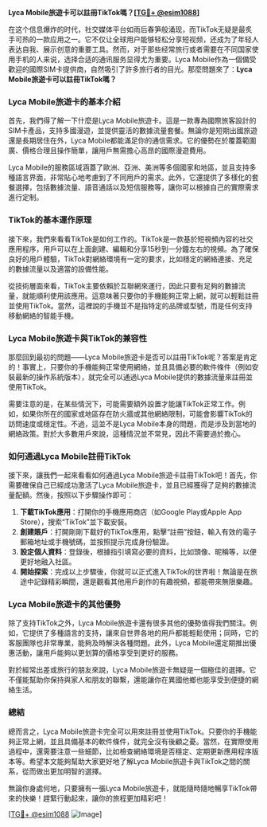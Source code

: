 **Lyca Mobile旅遊卡可以註冊TikTok嗎？[[TG💪+ @esim1088](https://t.me/s/esim1088)]**

在这个信息爆炸的时代，社交媒体平台如雨后春笋般涌现，而TikTok无疑是最炙手可热的一款应用之一。它不仅让全球用户能够轻松分享短视频，还成为了年轻人表达自我、展示创意的重要工具。然而，对于那些经常旅行或者需要在不同国家使用手机的人来说，选择合适的通讯服务显得尤为重要。Lyca Mobile作為一個備受歡迎的國際SIM卡提供商，自然吸引了許多旅行者的目光。那麼問題來了：**Lyca Mobile旅遊卡可以註冊TikTok嗎？**

### Lyca Mobile旅遊卡的基本介紹

首先，我們得了解一下什麼是Lyca Mobile旅遊卡。這是一款專為國際旅客設計的SIM卡產品，支持多國漫遊，並提供靈活的數據流量套餐。無論你是短期出國旅遊還是長期居住在外，Lyca Mobile都能滿足你的通信需求。它的優勢在於覆蓋範圍廣、價格合理且操作簡單，讓用戶無需擔心高昂的國際漫遊費用。

Lyca Mobile的服務區域涵蓋了歐洲、亞洲、美洲等多個國家和地區，並且支持多種語言界面，非常貼心地考慮到了不同用戶的需求。此外，它還提供了多樣化的套餐選擇，包括數據流量、語音通話以及短信服務等，讓你可以根據自己的實際需求進行定制。

### TikTok的基本運作原理

接下來，我們來看看TikTok是如何工作的。TikTok是一款基於短視頻內容的社交應用程序，用戶可以在上面創建、編輯和分享15秒到一分鐘左右的視頻。為了確保良好的用戶體驗，TikTok對網絡環境有一定的要求，比如穩定的網絡連接、充足的數據流量以及適當的設備性能。

從技術層面來看，TikTok主要依賴於互聯網來運行，因此只要有足夠的數據流量，就能順利使用該應用。這意味著只要你的手機能夠正常上網，就可以輕鬆註冊並使用TikTok。當然，這裡說的手機並不是指特定的品牌或型號，而是任何支持移動網絡的智能手機。

### Lyca Mobile旅遊卡與TikTok的兼容性

那麼回到最初的問題——Lyca Mobile旅遊卡是否可以註冊TikTok呢？答案是肯定的！事實上，只要你的手機能夠正常使用網絡，並且具備必要的軟件條件（例如安裝最新的操作系統版本），就完全可以通過Lyca Mobile提供的數據流量來註冊並使用TikTok。

需要注意的是，在某些情況下，可能需要額外設置才能讓TikTok正常工作。例如，如果你所在的國家或地區存在防火牆或其他網絡限制，可能會影響TikTok的訪問速度或穩定性。不過，這並不是Lyca Mobile本身的問題，而是涉及到當地的網絡政策。對於大多數用戶來說，這種情況並不常見，因此不需要過於擔心。

### 如何通過Lyca Mobile註冊TikTok

接下來，讓我們一起來看看如何通過Lyca Mobile旅遊卡註冊TikTok吧！首先，你需要確保自己已經成功激活了Lyca Mobile旅遊卡，並且已經獲得了足夠的數據流量配額。然後，按照以下步驟操作即可：

1. **下載TikTok應用**：打開你的手機應用商店（如Google Play或Apple App Store），搜索“TikTok”並下載安裝。
2. **創建賬戶**：打開剛剛下載好的TikTok應用，點擊“註冊”按鈕，輸入有效的電子郵箱地址或手機號碼，並按照提示完成身份驗證。
3. **設定個人資料**：登錄後，根據指引填寫必要的資料，比如頭像、昵稱等，以便更好地融入社區。
4. **開始探索**：完成以上步驟後，你就可以正式進入TikTok的世界啦！無論是在旅途中記錄精彩瞬間，還是觀看其他用戶創作的有趣視頻，都能帶來無限樂趣。

### Lyca Mobile旅遊卡的其他優勢

除了支持TikTok之外，Lyca Mobile旅遊卡還有很多其他的優勢值得我們關注。例如，它提供了多種語言的支持，讓來自世界各地的用戶都能輕鬆使用；同時，它的客服團隊也非常專業，能夠及時解決各種問題。此外，Lyca Mobile還定期推出優惠活動，讓用戶能夠以更划算的價格享受到更好的服務。

對於經常出差或旅行的朋友來說，Lyca Mobile旅遊卡無疑是一個極佳的選擇。它不僅能幫助你保持與家人和朋友的聯繫，還能讓你在異國他鄉也能享受到便捷的網絡生活。

### 總結

總而言之，Lyca Mobile旅遊卡完全可以用來註冊並使用TikTok。只要你的手機能夠正常上網，並且具備基本的軟件條件，就完全沒有後顧之憂。當然，在實際使用過程中，還需要注意一些細節，比如檢查網絡環境是否穩定、定期更新應用程序版本等。希望本文能夠幫助大家更好地了解Lyca Mobile旅遊卡與TikTok之間的關系，從而做出更加明智的選擇。

無論你身處何地，只要擁有一張Lyca Mobile旅遊卡，就能隨時隨地暢享TikTok帶來的快樂！趕緊行動起來，讓你的旅程更加精彩吧！

[[TG💪+ @esim1088](https://t.me/s/esim1088) ![Image](https://i.postimg.cc/4NQfJmqS/Snipaste-2025-05-13-00-14-12.png)]